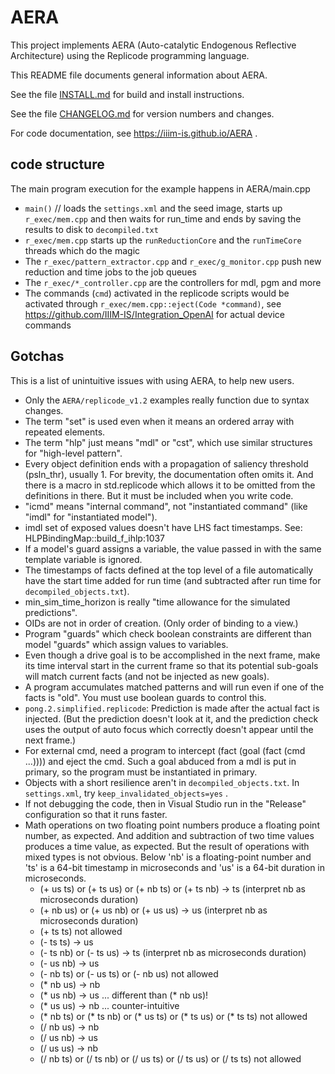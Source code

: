 # AERA

This project implements AERA (Auto-catalytic Endogenous Reflective Architecture) using the Replicode
programming language.

This README file documents general information about AERA.

See the file [INSTALL.md](https://github.com/IIIM-IS/AERA/blob/master/INSTALL.md) for build and install instructions.

See the file [CHANGELOG.md](https://github.com/IIIM-IS/AERA/blob/master/CHANGELOG.md) for version numbers and changes.

For code documentation, see https://iiim-is.github.io/AERA .

## code structure
The main program execution for the example happens in AERA/main.cpp
- `main()` // loads the `settings.xml` and the seed image, starts up `r_exec/mem.cpp` and then waits for run_time and ends by saving the results to disk to `decompiled.txt`
- `r_exec/mem.cpp` starts up the `runReductionCore` and the `runTimeCore` threads which do the magic
- The `r_exec/pattern_extractor.cpp` and `r_exec/g_monitor.cpp` push new reduction and time jobs to the job queues
- The `r_exec/*_controller.cpp` are the controllers for mdl, pgm and more
- The commands (`cmd`) activated in the replicode scripts would be activated through `r_exec/mem.cpp::eject(Code *command)`, see https://github.com/IIIM-IS/Integration_OpenAI for actual device commands

## Gotchas

This is a list of unintuitive issues with using AERA, to help new users.

* Only the `AERA/replicode_v1.2` examples really function due to syntax changes.
* The term "set" is used even when it means an ordered array with repeated elements.
* The term "hlp" just means "mdl" or "cst", which use similar structures for "high-level pattern".
* Every object definition ends with a propagation of saliency threshold (psln_thr), usually 1.
  For brevity, the documentation often omits it. And there is a macro in std.replicode which allows it to be
  omitted from the definitions in there. But it must be included when you write code.
* "icmd" means "internal command", not "instantiated command" (like "imdl" for "instantiated model").
* imdl set of exposed values doesn't have LHS fact timestamps. See: HLPBindingMap::build_f_ihlp:1037
* If a model's guard assigns a variable, the value passed in with the same template variable is ignored.
* The timestamps of facts defined at the top level of a file automatically have the start time added for run time 
  (and subtracted after run time for `decompiled_objects.txt`).
* min_sim_time_horizon is really "time allowance for the simulated predictions".
* OIDs are not in order of creation. (Only order of binding to a view.)
* Program "guards" which check boolean constraints are different than model "guards" which assign values to variables.
* Even though a drive goal is to be accomplished in the next frame, make its time interval start in the current frame
  so that its potential sub-goals will match current facts (and not be injected as new goals).
* A program accumulates matched patterns and will run even if one of the facts is "old". You must use boolean guards to control this.
* `pong.2.simplified.replicode`: Prediction is made after the actual fact is injected. (But the prediction doesn't look at it,
  and the prediction check uses the output of auto focus which correctly doesn't appear until the next frame.)
* For external cmd, need a program to intercept (fact (goal (fact (cmd ...)))) and eject the cmd.
  Such a goal abduced from a mdl is put in primary, so the program must be instantiated in primary.
* Objects with a short resilience aren't in `decompiled_objects.txt`. In `settings.xml`, try `keep_invalidated_objects=yes` .
* If not debugging the code, then in Visual Studio run in the "Release" configuration so that it runs faster.
* Math operations on two floating point numbers produce a floating point number, as expected. And addition
  and subtraction of two time values produces a time value, as expected. But the result of operations with
  mixed types is not obvious. Below 'nb' is a floating-point number and 'ts' is a 64-bit timestamp in microseconds
  and 'us' is a 64-bit duration in microseconds.
  - (+ us ts) or (+ ts us) or (+ nb ts) or (+ ts nb) -> ts (interpret nb as microseconds duration)
  - (+ nb us) or (+ us nb) or (+ us us) -> us (interpret nb as microseconds duration)
  - (+ ts ts) not allowed
  - (- ts ts) -> us
  - (- ts nb) or (- ts us) -> ts (interpret nb as microseconds duration)
  - (- us nb) -> us
  - (- nb ts) or (- us ts) or (- nb us) not allowed
  - (* nb us) -> nb
  - (* us nb) -> us ... different than (* nb us)!
  - (* us us) -> nb ... counter-intuitive
  - (* nb ts) or (* ts nb) or (* us ts) or (* ts us) or (* ts ts) not allowed
  - (/ nb us) -> nb
  - (/ us nb) -> us
  - (/ us us) -> nb
  - (/ nb ts) or (/ ts nb) or (/ us ts) or (/ ts us) or (/ ts ts) not allowed
